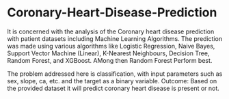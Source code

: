 # Coronary-Heart-Disease-Prediction

It is concerned with the analysis of the Coronary heart disease prediction with patient datasets including Machine Learning Algorithms. The prediction was made using various algorithms like Logistic Regression, Naive Bayes, Support Vector Machine (Linear), K-Nearest Neighbours, Decision Tree, Random Forest, and XGBoost. AMong then Random Forest Perform best.

The problem addressed here is classification, with input parameters such as sex, slope, ca, etc. and the target as a binary variable.
Outcome: Based on the provided dataset it will predict coronary heart disease is present or not.
